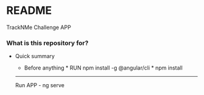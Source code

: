 # README #

TrackNMe Challenge APP

### What is this repository for? ###

* Quick summary	
	
	 * Before anything 
      * RUN npm install -g @angular/cli
      * npm install

    ___________________________________
    Run APP - ng serve
